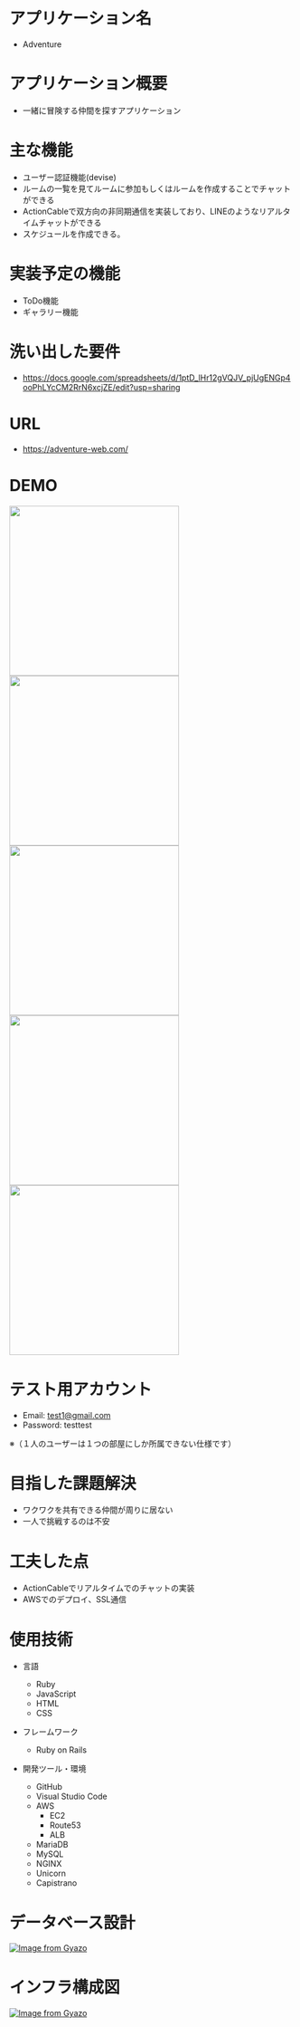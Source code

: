 # アプリケーション名	
- Adventure

# アプリケーション概要
- 一緒に冒険する仲間を探すアプリケーション

# 主な機能
- ユーザー認証機能(devise)
- ルームの一覧を見てルームに参加もしくはルームを作成することでチャットができる
- ActionCableで双方向の非同期通信を実装しており、LINEのようなリアルタイムチャットができる
- スケジュールを作成できる。

# 実装予定の機能
- ToDo機能
- ギャラリー機能

# 洗い出した要件
- https://docs.google.com/spreadsheets/d/1ptD_lHr12gVQJV_pjUgENGp4ooPhLYcCM2RrN6xcjZE/edit?usp=sharing


# URL
- https://adventure-web.com/

# DEMO
<img src="https://i.gyazo.com/df226cb9ee5a0da7a36e1ae19611cc6e.jpg" width="300px">

<img src="https://i.gyazo.com/0644d47c635546796efe517de5f95ebf.jpg" width="300px">

<img src="https://i.gyazo.com/3b8843d39db074297f0ff48182ed5d9e.jpg" width="300px">

<img src="https://i.gyazo.com/885f285e503a9141d235b0d85b9049b1.jpg" width="300px">

<img src="https://i.gyazo.com/501c18037a383c55d3d28c77e32b9cb7.jpg" width="300px">

# テスト用アカウント
- Email: test1@gmail.com
- Password: testtest

※（１人のユーザーは１つの部屋にしか所属できない仕様です）

# 目指した課題解決
- ワクワクを共有できる仲間が周りに居ない
- 一人で挑戦するのは不安

# 工夫した点
- ActionCableでリアルタイムでのチャットの実装
- AWSでのデプロイ、SSL通信

# 使用技術
- 言語
  - Ruby
  - JavaScript
  - HTML
  - CSS

- フレームワーク
  - Ruby on Rails

- 開発ツール・環境
  - GitHub
  - Visual Studio Code
  - AWS
    - EC2
    - Route53
    - ALB
  - MariaDB
  - MySQL
  - NGINX
  - Unicorn
  - Capistrano


# データベース設計
[![Image from Gyazo](https://i.gyazo.com/a56a6d276aac6a85d68b156c8cf9469f.png)](https://gyazo.com/a56a6d276aac6a85d68b156c8cf9469f)

# インフラ構成図
[![Image from Gyazo](https://i.gyazo.com/4eb6c93862c2bfd25d89e9208da579b2.jpg)](https://gyazo.com/4eb6c93862c2bfd25d89e9208da579b2)
